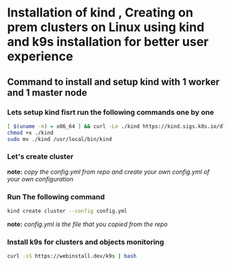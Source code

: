 # Installation of kind , Creating on prem clusters on Linux using kind and k9s installation for better user experience


## Command to install and setup kind with 1 worker and 1 master node

### Lets setup kind fisrt run the following commands one by one
```bash
[ $(uname -m) = x86_64 ] && curl -Lo ./kind https://kind.sigs.k8s.io/dl/v0.24.0/kind-linux-amd64
chmod +x ./kind
sudo mv ./kind /usr/local/bin/kind
```

### Let's create cluster
**note:** _copy the config.yml from repo and create your own config.yml of your own configuration_

### Run The following command
```bash
kind create cluster --config config.yml
```
**note:** _config.yml is the file that you copied from the repo_

### Install k9s for clusters and objects monitoring
```bash
curl -sS https://webinstall.dev/k9s | bash
```
